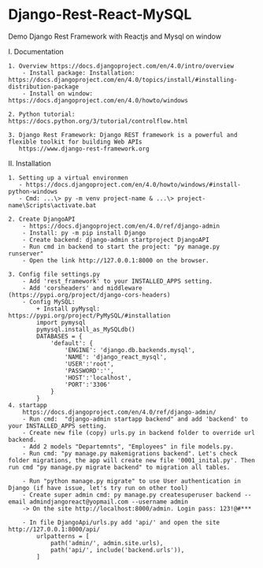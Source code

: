 # Django-Rest-React-MySQL
Demo Django Rest Framework with Reactjs and Mysql on window
 
I. Documentation

    1. Overview https://docs.djangoproject.com/en/4.0/intro/overview
        - Install package: Installation: https://docs.djangoproject.com/en/4.0/topics/install/#installing-distribution-package
        - Install on window: https://docs.djangoproject.com/en/4.0/howto/windows
        
    2. Python tutorial: https://docs.python.org/3/tutorial/controlflow.html
    
    3. Django Rest Framework: Django REST framework is a powerful and flexible toolkit for building Web APIs
       https://www.django-rest-framework.org
 


II. Installation

    1. Setting up a virtual environmen
       - https://docs.djangoproject.com/en/4.0/howto/windows/#install-python-windows
       - Cmd: ...\> py -m venv project-name & ...\> project-name\Scripts\activate.bat

    2. Create DjangoAPI
        - https://docs.djangoproject.com/en/4.0/ref/django-admin
        - Install: py -m pip install Django
        - Create backend: django-admin startproject DjangoAPI
        - Run cmd in backend to start the project: "py manage.py runserver"
        - Open the link http://127.0.0.1:8000 on the browser.

    3. Config file settings.py   
        - Add 'rest_framework' to your INSTALLED_APPS setting.
        - Add 'corsheaders' and middleware (https://pypi.org/project/django-cors-headers)
        - Config MySQL:
            + Install pyMysql: https://pypi.org/project/PyMySQL/#installation
            import pymysql
            pymysql.install_as_MySQLdb()
            DATABASES = {
                'default': {
                    'ENGINE': 'django.db.backends.mysql',
                    'NAME': 'django_react_mysql',
                    'USER':'root',
                    'PASSWORD':'',
                    'HOST':'localhost',
                    'PORT':'3306'
                }
            }
    4. startapp
        https://docs.djangoproject.com/en/4.0/ref/django-admin/
        - Run cmd:  "django-admin startapp backend" and add 'backend' to your INSTALLED_APPS setting.
        - Create new file (copy) urls.py in backend folder to override url backend.
        - Add 2 models "Departemnts", "Employees" in file models.py. 
        - Run cmd: "py manage.py makemigrations backend". Let's check folder migrations, the app will create new file '0001_inital.py'. Then run cmd "py manage.py migrate backend" to migration all tables.

        - Run "python manage.py migrate" to use User authentication in Django (if have issue, let's try run on other tool)
        - Create super admin cmd: py manage.py createsuperuser backend --email admindjangoreact@yopmail.com --username admin
        -> On the site http://localhost:8000/admin. Login pass: 123!@#***

        - In file DjangoApi/urls.py add 'api/' and open the site http://127.0.0.1:8000/api/
            urlpatterns = [
                path('admin/', admin.site.urls),
                path('api/', include('backend.urls')),
            ]
